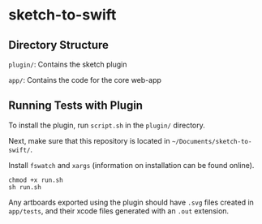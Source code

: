 # sketch-to-swift

## Directory Structure

`plugin/`: Contains the sketch plugin

`app/`: Contains the code for the core web-app

## Running Tests with Plugin

To install the plugin, run `script.sh` in the `plugin/` directory.

Next, make sure that this repository is located in `~/Documents/sketch-to-swift/`.

Install `fswatch` and `xargs` (information on installation can be found online).

```
chmod +x run.sh
sh run.sh
```

Any artboards exported using the plugin should have `.svg` files created in `app/tests`, and their xcode files generated with an `.out` extension.
